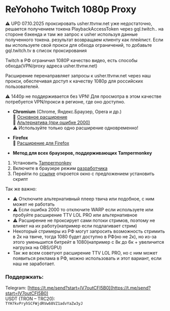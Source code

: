 
# ReYohoho Twitch 1080p Proxy
 ⚠️ UPD 07.10.2025 проксировать usher.ttvnw.net уже недостаточно, решается получением токена PlaybackAccessToken через gql.twitch.. на стороне бэкенда и там же запрос к usher используя данные полученного токена. результат возвращаем клиенту как плейлист.
 Если вы используете свой прокси для обхода ограничений, то добавьте gql.twitch.tv в список проксирования

Twitch в РФ ограничил 1080P качество видео, есть способы обхода(VPN/proxy адреса usher.ttvnw.net)

Расширение перенаправляет запросы к usher.ttvnw.net через наш прокси, обеспечивая доступ к качеству 1080p для российских пользователей.

⚠ 1440p не поддерживается без VPN! Для просмотра в этом качестве потребуется VPN/прокси в регионе, где оно доступно.

- **Chromium** (Chrome, Яндекс.Браузер, Opera и др.)  
  🔹 [Основное расширение](https://chromewebstore.google.com/detail/reyohoho-twitch-proxy/ohgphcndclpcmbglhldmnagagdbmkoef?authuser=0&hl=ru)  
  🔹 [Альтернатива (при ошибке 2000)](https://chromewebstore.google.com/detail/twitch-enhanced-viewer/pnhhdhhcadcjfckjhpmjneldiegbojfb)  
  ⚠️ Используйте только одно расширение одновременно!

- **Firefox**  
  🔹 [Расширение для Firefox](https://addons.mozilla.org/ru/firefox/addon/reyohoho-twitch-proxy)

- **Метод для всех браузеров, поддерживающих Tampermonkey**  
 1. Установить [Tampermonkey](https://www.tampermonkey.net/)
 2. Включите в браузере режим [разработчика](https://www.tampermonkey.net/faq.php?locale=en#Q209)
 3. Перейти по [ссылке](https://github.com/reyohoho/twitch_quality_proxy/raw/refs/heads/userscript/twitch.user.js) откроется окно с предложением установить скрипт
   
Так же важно:
 - ⚠️ Отключите альтернативный плеер твича или подобное, с ним может не работать
 - ⚠️ Если ошибка 2000
   то отключите WARP если используете или пробуйте расширение TTV LOL PRO или альтернативное
 - ⚠️ Расширение не проксирует сами потоки стримов,
   поэтому не влияет на их работу(например если подлагивает стрим)
 - Некоторый стримеры из РФ могут запросить возможность стримить в 2к на
   твиче, тогда 1080 будет доступно в РФ(но не 2к), но из-за этого
   уменьшится битрейт в 1080(например с 8к до 6к + увеличится нагрузка
   на OBS/GPU)
 - Так же всем советуют расширение TTV LOL PRO, но с ним может появиться реклама в РФ, можно использовать и этот вариант, если наш не заработает.
   

### Поддержкать:
 Telegram: [https://t.me/send?start=IV7outCFI5B0](https://t.me/send?start=IV7outCFI5B0)  
 USDT (TRON – TRC20):  
`TYH7kvPryhSCFWjdRVw68VZ1advYaZw3yJ`
